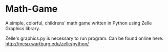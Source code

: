 # Math-Game
A simple, colorful, childrens' math game written in Python using Zelle Graphics library.

Zelle's graphics.py is necessary to run program. Can be found online here:
http://mcsp.wartburg.edu/zelle/python/

